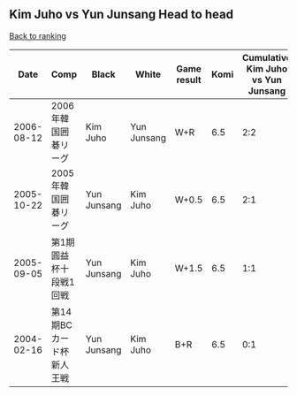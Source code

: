 ## Kim Juho vs Yun Junsang Head to head

[Back to ranking](../../index.md)




| **Date** | **Comp** | **Black** | **White** | **Game result** | **Komi** | **Cumulative Kim Juho vs Yun Junsang** | **Kim Juho streak** | **Yun Junsang streak** | 
| --- | --- | --- | --- | --- | --- | --- | --- | --- |
| 2006-08-12 | 2006年韓国囲碁リーグ | Kim Juho | Yun Junsang | W+R | 6.5 | 2:2 | 0 | 1 | 
| 2005-10-22 | 2005年韓国囲碁リーグ | Yun Junsang | Kim Juho | W+0.5 | 6.5 | 2:1 | 2 | 0 | 
| 2005-09-05 | 第1期圓益杯十段戦1回戦 | Yun Junsang | Kim Juho | W+1.5 | 6.5 | 1:1 | 1 | 0 | 
| 2004-02-16 | 第14期BCカード杯新人王戦 | Yun Junsang | Kim Juho | B+R | 6.5 | 0:1 | 0 | 1 |





